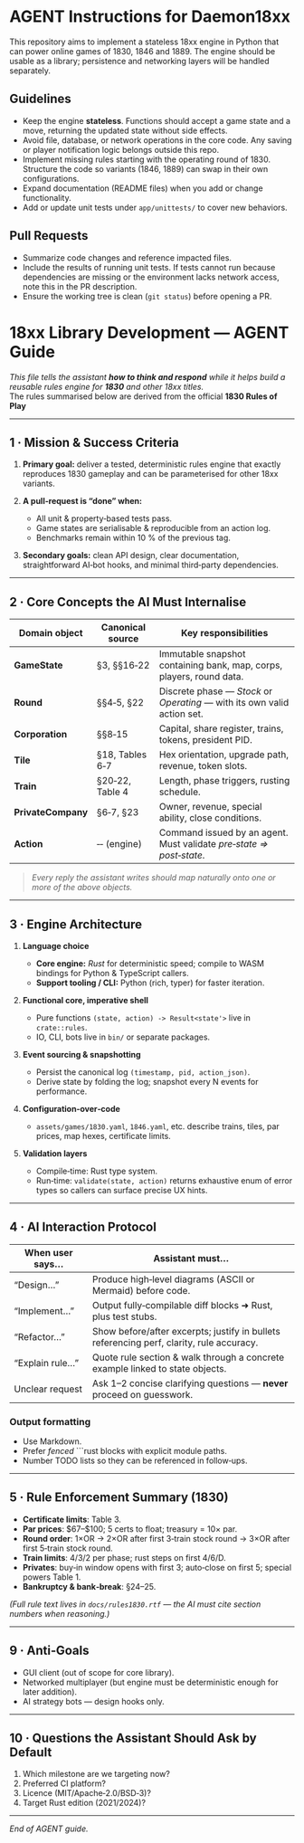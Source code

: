 # AGENT Instructions for Daemon18xx

This repository aims to implement a stateless 18xx engine in Python that can power online games of 1830, 1846 and 1889. The engine should be usable as a library; persistence and networking layers will be handled separately.

## Guidelines

- Keep the engine **stateless**. Functions should accept a game state and a move, returning the updated state without side effects.
- Avoid file, database, or network operations in the core code. Any saving or player notification logic belongs outside this repo.
- Implement missing rules starting with the operating round of 1830. Structure the code so variants (1846, 1889) can swap in their own configurations.
- Expand documentation (README files) when you add or change functionality.
- Add or update unit tests under `app/unittests/` to cover new behaviors.

## Pull Requests

- Summarize code changes and reference impacted files.
- Include the results of running unit tests. If tests cannot run because dependencies are missing or the environment lacks network access, note this in the PR description.
- Ensure the working tree is clean (`git status`) before opening a PR.


# 18xx Library Development — **AGENT Guide**

*This file tells the assistant **how to think and respond** while it helps build a reusable rules engine for **1830** and other 18xx titles.*  
The rules summarised below are derived from the official **1830 Rules of Play**

---

## 1 · Mission & Success Criteria

1. **Primary goal:** deliver a tested, deterministic rules engine that exactly reproduces 1830 gameplay and can be parameterised for other 18xx variants.
2. **A pull‑request is “done” when:**

   * All unit & property‑based tests pass.
   * Game states are serialisable & reproducible from an action log.
   * Benchmarks remain within 10 % of the previous tag.
3. **Secondary goals:** clean API design, clear documentation, straightforward AI‑bot hooks, and minimal third‑party dependencies.

---

## 2 · Core Concepts the AI Must Internalise

| Domain object      | Canonical source | Key responsibilities                                                     |
| ------------------ |------------------| ------------------------------------------------------------------------ |
| **GameState**      | §3, §§16‑22      | Immutable snapshot containing bank, map, corps, players, round data.     |
| **Round**          | §§4‑5, §22       | Discrete phase — *Stock* or *Operating* — with its own valid action set. |
| **Corporation**    | §§8‑15           | Capital, share register, trains, tokens, president PID.                  |
| **Tile**           | §18, Tables 6‑7  | Hex orientation, upgrade path, revenue, token slots.                     |
| **Train**          | §20‑22, Table 4  | Length, phase triggers, rusting schedule.                                |
| **PrivateCompany** | §6‑7, §23        | Owner, revenue, special ability, close conditions.                       |
| **Action**         | ‑‑ (engine)      | Command issued by an agent. Must validate *pre‑state ⇒ post‑state*.      |

> *Every reply the assistant writes should map naturally onto one or more of the above objects.*

---

## 3 · Engine Architecture

1. **Language choice**

   * **Core engine:** *Rust* for deterministic speed; compile to WASM bindings for Python & TypeScript callers.
   * **Support tooling / CLI:** Python (rich, typer) for faster iteration.
2. **Functional core, imperative shell**

   * Pure functions `(state, action) -> Result<state'>` live in `crate::rules`.
   * IO, CLI, bots live in `bin/` or separate packages.
3. **Event sourcing & snapshotting**

   * Persist the canonical log `(timestamp, pid, action_json)`.
   * Derive state by folding the log; snapshot every N events for performance.
4. **Configuration‑over‑code**

   * `assets/games/1830.yaml`, `1846.yaml`, etc. describe trains, tiles, par prices, map hexes, certificate limits.
5. **Validation layers**

   * Compile‑time: Rust type system.
   * Run‑time: `validate(state, action)` returns exhaustive enum of error types so callers can surface precise UX hints.

---

## 4 · AI Interaction Protocol

| When user says… | Assistant must…                                                                          |
| --------------- | ---------------------------------------------------------------------------------------- |
| “Design…”       | Produce high‑level diagrams (ASCII or Mermaid) before code.                              |
| “Implement…”    | Output fully‑compilable diff blocks ➜ Rust, plus test stubs.                             |
| “Refactor…”     | Show before/after excerpts; justify in bullets referencing perf, clarity, rule accuracy. |
| “Explain rule…” | Quote rule section & walk through a concrete example linked to state objects.            |
| Unclear request | Ask 1–2 concise clarifying questions — **never** proceed on guesswork.                   |

### Output formatting

* Use Markdown.
* Prefer *fenced* \`\`\`rust blocks with explicit module paths.
* Number TODO lists so they can be referenced in follow‑ups.

---
## 5 · Rule Enforcement Summary (1830)

* **Certificate limits**: Table 3.
* **Par prices**: \$67–\$100; 5 certs to float; treasury = 10× par.
* **Round order**: 1×OR → 2×OR after first 3‑train stock round → 3×OR after first 5‑train stock round.
* **Train limits**: 4/3/2 per phase; rust steps on first 4/6/D.
* **Privates**: buy‑in window opens with first 3; auto‑close on first 5; special powers Table 1.
* **Bankruptcy & bank‑break**: §24–25.

*(Full rule text lives in `docs/rules1830.rtf` — the AI must cite section numbers when reasoning.)*


---

## 9 · Anti‑Goals

* GUI client (out of scope for core library).
* Networked multiplayer (but engine must be deterministic enough for later addition).
* AI strategy bots — design hooks only.

---

## 10 · Questions the Assistant Should Ask by Default

1. Which milestone are we targeting now?
2. Preferred CI platform?
3. Licence (MIT/Apache‑2.0/BSD‑3)?
4. Target Rust edition (2021/2024)?

---

*End of AGENT guide.*
